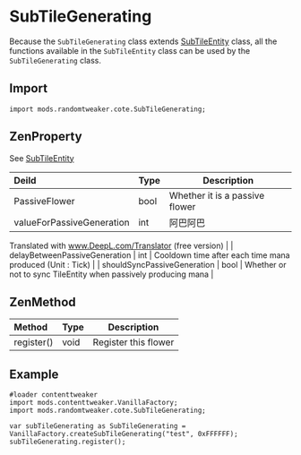 # SubTileGenerating

Because the `SubTileGenerating`
class extends [SubTileEntity](https://github.com/ikexing-cn/RandomTweaker/blob/master/wiki/en_us/modSupport/ContentTweaker/SubTileEntity/SubTileEntity.md)
class, all the functions available in the `SubTileEntity` class can be used by the `SubTileGenerating` class.

## Import

```zenscript
import mods.randomtweaker.cote.SubTileGenerating;
```

## ZenProperty

See [SubTileEntity](https://github.com/ikexing-cn/RandomTweaker/blob/master/wiki/zh_cn/modSupport/ContentTweaker/SubTileEntity/SubTileEntity.md)

| Deild | Type | Description |
|:---- |:--- |----- |
| PassiveFlower | bool | Whether it is a passive flower |
| valueForPassiveGeneration | int | 阿巴阿巴 |

Translated with www.DeepL.com/Translator (free version) |
| delayBetweenPassiveGeneration | int | Cooldown time after each time mana produced (Unit : Tick) |
| shouldSyncPassiveGeneration | bool | Whether or not to sync TileEntity when passively producing mana |

## ZenMethod

| Method | Type | Description |
|:---- |:--- |----- |
| register() | void | Register this flower |

## Example

```zenscript
#loader contenttweaker
import mods.contenttweaker.VanillaFactory;
import mods.randomtweaker.cote.SubTileGenerating;

var subTileGenerating as SubTileGenerating = VanillaFactory.createSubTileGenerating("test", 0xFFFFFF);
subTileGenerating.register();
```
